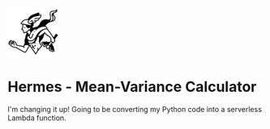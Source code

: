 <img src="./public/hermes.svg" alt="drawing" width="100"/>

# Hermes - Mean-Variance Calculator

I'm changing it up! Going to be converting my Python code into a serverless
Lambda function.
